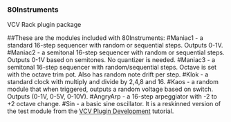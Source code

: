 ### 80Instruments
VCV Rack plugin package

##These are the modules included with 80Instruments:
#Maniac1 - a standard 16-step sequencer with random or sequential steps.  Outputs 0-1V.
#Maniac2 - a semitonal 16-step sequencer with random or sequential steps. Outputs 0-1V based on semitones.  No quantizer is needed.
#Maniac3 - a semitonal 16-step sequencer with random/sequential steps.  Octave is set with the octave trim pot.  Also has random note drift per step.
#Klok - a standard clock with multiply and divide by 2,4,8 and 16.
#Kaos - a random module that when triggered, outputs a random voltage based on switch. Outputs (0-1V, 0-5V, 0-10V).
#AngryArp - a 16-step arpeggiator with -2 to +2 octave change.
#Sin - a basic sine oscillator.  It is a reskinned version of the test module from the [VCV Plugin Development](https://vcvrack.com/manual/PluginDevelopmentTutorial) tutorial.

